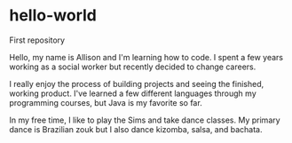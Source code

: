 # hello-world
First repository

Hello, my name is Allison and I'm learning how to code. 
I spent a few years working as a social worker but recently decided to change careers.

I really enjoy the process of building projects and seeing the finished, working product. 
I've learned a few different languages through my programming courses, 
but Java is my favorite so far. 

In my free time, I like to play the Sims and take dance classes.
My primary dance is Brazilian zouk but I also dance kizomba, salsa, and bachata.
